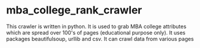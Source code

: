mba_college_rank_crawler
========================

This crawler is written in python. It is used to grab MBA college attributes which are spread over 100's of pages (educational purpose only). It uses packages beautifulsoup, urllib and csv. It can crawl data from various pages
